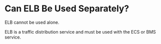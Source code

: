 # Can ELB Be Used Separately?<a name="EN-US_TOPIC_0110767797"></a>

ELB cannot be used alone.

ELB is a traffic distribution service and must be used with the ECS or BMS service.

